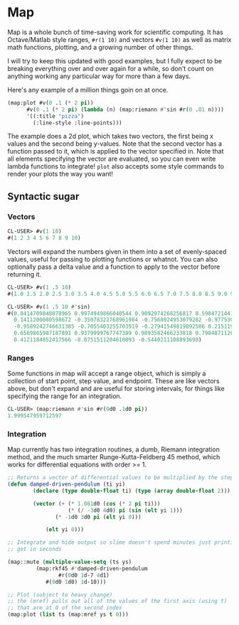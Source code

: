# Map

Map is a whole bunch of time-saving work for scientific computing.  It has Octave/Matlab style ranges, `#r(1 10)` and vectors `#v(1 10)` as well as matrix math functions, plotting, and a growing number of other things.

I will try to keep this updated with good examples, but I fully expect to be breaking everything over and over again for a while, so don't count on anything working any particular way for more than a few days.

Here's any example of a million things goin on at once.
```lisp
(map:plot #v(0 .1 (* 2 pi))
	  #v(0 .1 (* 2 pi) (lambda (n) (map:riemann #'sin #r(0 .01 n))))
	  '((:title "pizza")
	    (:line-style :line-points)))
```
The example does a 2d plot, which takes two vectors, the first being x values and the second being y-values.  Note that the second vector has a function passed to it, which is applied to the vector specified in.  Note that all elements specifying the vector are evaluated, so you can even write lambda functions to integrate! `plot` also accepts some style commands to render your plots the way you want!

## Syntactic sugar
### Vectors
```lisp
CL-USER> #v(1 10)
#(1 2 3 4 5 6 7 8 9 10)
```
Vectors will expand the numbers given in them into a set of evenly-spaced values, useful for passing to plotting functions or whatnot.  You can also optionally pass a delta value and a function to apply to the vector before returning it.
```lisp
CL-USER> #v(1 .5 10)
#(1.0 1.5 2.0 2.5 3.0 3.5 4.0 4.5 5.0 5.5 6.0 6.5 7.0 7.5 8.0 8.5 9.0 9.5 10.0)

CL-USER> #v(1 .5 10 #'sin)
#(0.8414709848078965 0.9974949866040544 0.9092974268256817 0.5984721441039565
  0.1411200080598672 -0.35078322768961984 -0.7568024953079282 -0.977530117665097
  -0.9589242746631385 -0.7055403255703919 -0.27941549819892586 0.21511998808781552
  0.6569865987187891 0.9379999767747389 0.9893582466233818 0.7984871126234903
  0.4121184852417566 -0.0751511204618093 -0.5440211108893698)
```

### Ranges
Some functions in map will accept a range object, which is simply a collection of start point, step value, and endpoint.  These are like vectors above, but don't expand and are useful for storing intervals, for things like specifying the range for an integration.

```lisp
CL-USER> (map:riemann #'sin #r(0d0 .1d0 pi))
1.999547959712597
```

### Integration
Map currently has two integration routines, a dumb, Riemann integration method, and the much smarter Runge-Kutta-Feldberg 45 method, which works for differential equations with order >= 1.

```lisp
;; Returns a vector of differential values to be multiplied by the step size
(defun damped-driven-pendulum (ti yi)
	    (declare (type double-float ti) (type (array double-float 2)))

	    (vector (+ (* 1.081d0 (cos (* 2 pi ti)))
	    	       (* (/ -3d0 4d0) pi (sin (elt yi 1)))
		       (* -1d0 3d0 pi (elt yi 0)))

		    (elt yi 0)))

;; Integrate and hide output so slime doesn't spend minutes just printing the result we
;; got in seconds

(map::mute (multiple-value-setq (ts ys)
	     (map:rkf45 #'damped-driven-pendulum
		        #r(0d0 1d-7 4d1)
			#(0d0 1d0) 1d-10)))

;; Plot (subject to heavy change)
;; the (mref) pulls out all of the values of the first axis (using t)
;; that are at 0 of the second index
(map:plot (list ts (map:mref ys t 0)))
```
